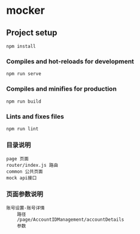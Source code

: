 # mocker

## Project setup
```
npm install
```

### Compiles and hot-reloads for development
```
npm run serve
```

### Compiles and minifies for production
```
npm run build
```

### Lints and fixes files
```
npm run lint
```

### 目录说明
    
   ```
   page 页面
   router/index.js 路由
   common 公共页面
   mock api接口
```

### 页面参数说明
    
    账号设置-账号详情
        路径
        /page/AccountIDManagement/accountDetails
        参数
        

